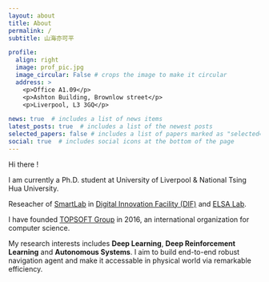 ```yaml
---
layout: about
title: About
permalink: /
subtitle: 山海亦可平

profile:
  align: right
  image: prof_pic.jpg
  image_circular: False # crops the image to make it circular
  address: >
    <p>Office A1.09</p>
    <p>Ashton Building, Brownlow street</p>
    <p>Liverpool, L3 3GQ</p>

news: true  # includes a list of news items
latest_posts: true  # includes a list of the newest posts
selected_papers: false # includes a list of papers marked as "selected={true}"
social: true  # includes social icons at the bottom of the page
---
```


Hi there ! 

I am currently a Ph.D. student at University of Liverpool & National Tsing Hua University.

Reseacher of [SmartLab](https://smartlab.csc.liv.ac.uk/) in [Digital Innovation Facility (DIF)](https://digitalinnovationfacility.com/) and [ELSA Lab](https://elsalab.ai/).

I have founded [TOPSOFT Group](https://www.topsoftint.com/) in 2016, an international organization for computer science.

My research interests includes **Deep Learning**, **Deep Reinforcement Learning** and **Autonomous Systems**. I aim to build end-to-end robust navigation agent and make it accessable in physical world via remarkable efficiency.


